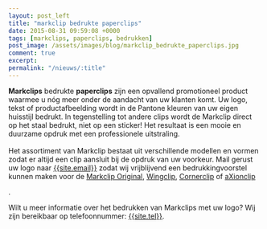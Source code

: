 ```yaml
---
layout: post_left
title: "markclip bedrukte paperclips"
date: 2015-08-31 09:59:08 +0000
tags: [markclips, paperclips, bedrukken]
post_image: /assets/images/blog/markclip_bedrukte_paperclips.jpg
comment: true
excerpt:
permalink: "/nieuws/:title"
---
```

<p><strong>Markclips</strong> bedrukte <strong>paperclips</strong> zijn een opvallend promotioneel product waarmee u nóg meer onder de aandacht van uw klanten komt. Uw logo, tekst of productafbeelding wordt in de Pantone kleuren van uw eigen huisstijl bedrukt. In tegenstelling tot andere clips wordt de Markclip direct op het staal bedrukt, niet op een sticker! Het resultaat is een mooie en duurzame opdruk met een professionele uitstraling. <br><br>Het assortiment van Markclip bestaat uit verschillende modellen en vormen zodat er altijd een clip aansluit bij de opdruk van uw voorkeur. Mail gerust uw logo naar
<a class="blue" href="mailto:buddy@allpremiums.nl">{{site.email}}</a> zodat wij vrijblijvend een bedrukkingvoorstel kunnen maken voor de <a class="blue" title="markclip original" href="https://www.allpremiums.nl/markclip-original">Markclip Original</a>, <a class="blue" title="markclip wingclip" href="https://www.allpremiums.nl/markclip-wingclip">Wingclip</a>, <a class="blue" title="markclip cornerclip" href="https://www.allpremiums.nl/markclip-cornerclip">Cornerclip</a> of <a class="blue" title="markclip axionclip" href="https://www.allpremiums.nl/markclip-axionclip">aXionclip</a></p>.

<p>Wilt u meer informatie over het bedrukken van Markclips met uw logo? Wij zijn bereikbaar op telefoonnummer: <a href="tel:{{site.tel-link}}">{{site.tel}}</a>.</p>
